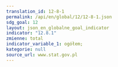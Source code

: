 ```yaml
---
translation_id: 12-8-1
permalink: /api/en/global/12/12-8-1.json
sdg_goal: 12
layout: json_en_globalne_goal_indicator
indicator: "12.8.1"
zmienne: total
indicator_variable_1: ogółem;
kategorie: null
source_url: www.stat.gov.pl
---
```

